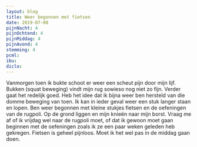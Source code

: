 ```yaml
---
layout: blog
title: Weer begonnen met fietsen
date: 2019-07-08
pijnNacht: 4
pijnOchtend: 4
pijnMiddag: 4
pijnAvond: 4
stemming: 4
pcml: 
ibu: 
diclo: 
---
```


Vanmorgen toen ik bukte schoot er weer een scheut pijn door mijn lijf. Bukken (squat beweging) vindt mijn rug sowieso nog niet zo fijn. Verder gaat het redelijk goed. Heb het idee dat ik bijna weer ben hersteld van die domme beweging van toen. Ik kan in ieder geval weer een stuk langer staan en lopen. Ben weer begonnen met kleine stukjes fietsen en de oefeningen van de rugpoli. Op de grond liggen en mijn knieën naar mijn borst. Vraag me af of ik vrijdag wel naar de rugpoli moet, of dat ik gewoon moet gaan beginnen met de oefeningen zoals ik ze een paar weken geleden heb gekregen. Fietsen is geheel pijnloos. Moet ik het wel pas in de middag gaan doen.

